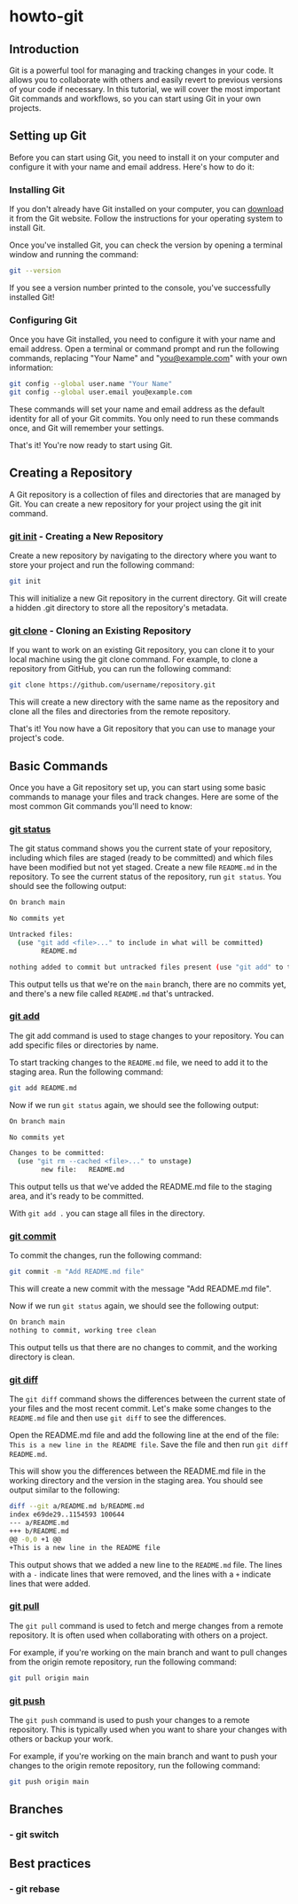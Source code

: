 # howto-git

## Introduction
Git is a powerful tool for managing and tracking changes in your code. It allows you to collaborate with others and easily revert to previous versions of your code if necessary. In this tutorial, we will cover the most important Git commands and workflows, so you can start using Git in your own projects.

## Setting up Git

Before you can start using Git, you need to install it on your computer and configure it with your name and email address. Here's how to do it:

### Installing Git
If you don't already have Git installed on your computer, you can [download](https://git-scm.com/downloads) it from the Git website. Follow the instructions for your operating system to install Git.

Once you've installed Git, you can check the version by opening a terminal window and running the command:
```bash
git --version
```
If you see a version number printed to the console, you've successfully installed Git!
### Configuring Git
Once you have Git installed, you need to configure it with your name and email address. Open a terminal or command prompt and run the following commands, replacing "Your Name" and "you@example.com" with your own information:

```bash
git config --global user.name "Your Name"
git config --global user.email you@example.com
```
These commands will set your name and email address as the default identity for all of your Git commits. You only need to run these commands once, and Git will remember your settings.

That's it! You're now ready to start using Git.

## Creating a Repository
A Git repository is a collection of files and directories that are managed by Git. You can create a new repository for your project using the git init command.

### [git init](https://git-scm.com/docs/git-init) - Creating a New Repository
Create a new repository by navigating to the directory where you want to store your project and run the following command:

```bash
git init
```
This will initialize a new Git repository in the current directory. Git will create a hidden .git directory to store all the repository's metadata.

### [git clone](https://git-scm.com/docs/git-clone) - Cloning an Existing Repository
If you want to work on an existing Git repository, you can clone it to your local machine using the git clone command. For example, to clone a repository from GitHub, you can run the following command:

```bash
git clone https://github.com/username/repository.git
```
This will create a new directory with the same name as the repository and clone all the files and directories from the remote repository.

That's it! You now have a Git repository that you can use to manage your project's code.

## Basic Commands
Once you have a Git repository set up, you can start using some basic commands to manage your files and track changes. Here are some of the most common Git commands you'll need to know:

### [git status](https://git-scm.com/docs/git-status)

The git status command shows you the current state of your repository, including which files are staged (ready to be committed) and which files have been modified but not yet staged. 
Create a new file `README.md` in the repository.
To see the current status of the repository, run `git status`.
You should see the following output:
```bash
On branch main

No commits yet

Untracked files:
  (use "git add <file>..." to include in what will be committed)
        README.md

nothing added to commit but untracked files present (use "git add" to track)
```
This output tells us that we're on the `main` branch, there are no commits yet, and there's a new file called `README.md` that's untracked.

### [git add](https://git-scm.com/docs/git-add)
The git add command is used to stage changes to your repository. You can add specific files or directories by name.

To start tracking changes to the `README.md` file, we need to add it to the staging area. Run the following command:
```bash
git add README.md
```
Now if we run `git status` again, we should see the following output:
```bash
On branch main

No commits yet

Changes to be committed:
  (use "git rm --cached <file>..." to unstage)
        new file:   README.md
```
This output tells us that we've added the README.md file to the staging area, and it's ready to be committed.

With `git add .` you can stage all files in the directory.

### [git commit](https://git-scm.com/docs/git-commit)
To commit the changes, run the following command:
```bash
git commit -m "Add README.md file"
```
This will create a new commit with the message "Add README.md file".

Now if we run `git status` again, we should see the following output:
```bash
On branch main
nothing to commit, working tree clean
```
This output tells us that there are no changes to commit, and the working directory is clean.

### [git diff](https://git-scm.com/docs/git-diff)
The `git diff` command shows the differences between the current state of your files and the most recent commit. Let's make some changes to the `README.md` file and then use `git diff` to see the differences.

Open the README.md file and add the following line at the end of the file: `This is a new line in the README file`.
Save the file and then run `git diff README.md`.

This will show you the differences between the README.md file in the working directory and the version in the staging area. You should see output similar to the following:

```bash
diff --git a/README.md b/README.md
index e69de29..1154593 100644
--- a/README.md
+++ b/README.md
@@ -0,0 +1 @@
+This is a new line in the README file
```
This output shows that we added a new line to the `README.md` file. The lines with a `-` indicate lines that were removed, and the lines with a `+` indicate lines that were added.

### [git pull](https://git-scm.com/docs/git-pull)
The `git pull` command is used to fetch and merge changes from a remote repository. It is often used when collaborating with others on a project.

For example, if you're working on the main branch and want to pull changes from the origin remote repository, run the following command:
```bash
git pull origin main
```

### [git push](https://git-scm.com/docs/git-push)
The `git push` command is used to push your changes to a remote repository. This is typically used when you want to share your changes with others or backup your work.

For example, if you're working on the main branch and want to push your changes to the origin remote repository, run the following command:
```bash
git push origin main
```

## Branches

### - git switch

## Best practices 

### - git rebase

